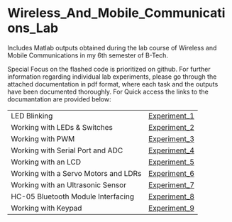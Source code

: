 # Wireless_And_Mobile_Communications_Lab
Includes Matlab outputs obtained during the lab course of Wireless and Mobile Communications in my 6th semester of B-Tech.

Special Focus on the flashed code is prioritized on github. For further information regarding individual lab experiments, please go through the attached documentation in pdf format, where each task and the outputs have been documented thoroughly.
For Quick access the links to the documantation are provided below:

<table>
<tr>
<td>LED Blinking</td>
<td><a href="https://github.com/Jayakrishnan-Menon/Wireless_And_Mobile_Communications_Lab/blob/2ff0f2629032703eb20d949eec244873cbe95788/Experiment_1/WMC%20Lab%20Exp1%2022BEC1205.pdf" target="_blank" rel="noopener noreferrer">Experiment_1</a></td>
</tr>
<tr>
<td>Working with LEDs & Switches</td>
<td><a href="https://github.com/Jayakrishnan-Menon/Wireless_And_Mobile_Communications_Lab/blob/2ff0f2629032703eb20d949eec244873cbe95788/Experiment_2/WMC%20Lab%20Exp2%2022BEC1205.pdf" target="_blank" rel="noopener noreferrer">Experiment_2</a></td>
</tr>
<tr>
<td>Working with PWM</td>
<td><a href="https://github.com/Jayakrishnan-Menon/Wireless_And_Mobile_Communications_Lab/blob/2ff0f2629032703eb20d949eec244873cbe95788/Experiment_3/WMC%20Lab%20Exp3%2022BEC1205.pdf" target="_blank" rel="noopener noreferrer">Experiment_3</a></td>
</tr>
<tr>
<td>Working with Serial Port and ADC</td>
<td><a href="https://github.com/Jayakrishnan-Menon/Wireless_And_Mobile_Communications_Lab/blob/2ff0f2629032703eb20d949eec244873cbe95788/Experiment_4/WMC%20Lab%20Exp4%2022BEC1205.pdf" target="_blank" rel="noopener noreferrer">Experiment_4</a></td>
</tr>
<tr>
<td>Working with an LCD</td>
<td><a href="https://github.com/Jayakrishnan-Menon/Wireless_And_Mobile_Communications_Lab/blob/2ff0f2629032703eb20d949eec244873cbe95788/Experiment_5/WMC%20Lab%20Exp5%2022BEC1205.pdf" target="_blank" rel="noopener noreferrer">Experiment_5</a></td>
</tr>
<tr>
<td>Working with a Servo Motors and LDRs</td>
<td><a href="https://github.com/Jayakrishnan-Menon/Wireless_And_Mobile_Communications_Lab/blob/2ff0f2629032703eb20d949eec244873cbe95788/Experiment_6/WMC%20Lab%20Exp6%2022BEC1205.pdf" target="_blank" rel="noopener noreferrer">Experiment_6</a></td>
</tr>
<tr>
<td>Working with an Ultrasonic Sensor</td>
<td><a href="https://github.com/Jayakrishnan-Menon/Wireless_And_Mobile_Communications_Lab/blob/2ff0f2629032703eb20d949eec244873cbe95788/Experiment_7/WMC%20Lab%20Exp7%2022BEC1205.pdf" target="_blank" rel="noopener noreferrer">Experiment_7</a></td>
</tr>
<tr>
<td>HC-05 Bluetooth Module Interfacing</td>
<td><a href="https://github.com/Jayakrishnan-Menon/Wireless_And_Mobile_Communications_Lab/blob/2ff0f2629032703eb20d949eec244873cbe95788/Experiment_8/WMC%20Lab%20Exp8%2022BEC1205.pdf" target="_blank" rel="noopener noreferrer">Experiment_8</a></td>
</tr>
<tr>
<td>Working with Keypad</td>
<td><a href="https://github.com/Jayakrishnan-Menon/Wireless_And_Mobile_Communications_Lab/blob/2ff0f2629032703eb20d949eec244873cbe95788/Experiment_9/22BEC1205_WMC_LAB_Exp9.pdf" target="_blank" rel="noopener noreferrer">Experiment_9</a></td>
</tr>
</table>

